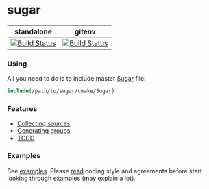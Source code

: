 # sugar
| standalone | gitenv |
|------------|--------|
| [![Build Status](https://travis-ci.org/ruslo/sugar.png?branch=master)](https://travis-ci.org/ruslo/sugar) | [![Build Status](https://travis-ci.org/ruslo/gitenv.png?branch=master)](https://travis-ci.org/ruslo/gitenv) |

### Using
All you need to do is to include master [Sugar](https://github.com/ruslo/sugar/tree/master/cmake) file:
```cmake
include(/path/to/sugar/cmake/Sugar)
```
### Features
* [Collecting sources](https://github.com/ruslo/sugar/wiki/Collecting-sources)
* [Generating groups](https://github.com/ruslo/sugar/wiki/Generating-groups)
* [TODO]()

### Examples
See [examples](https://github.com/ruslo/sugar/tree/master/examples).
Please [read](https://github.com/ruslo/sugar/wiki/Coding-style) coding style and
agreements before start looking through examples (may explain a lot).
